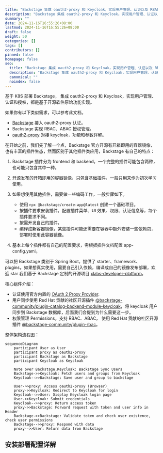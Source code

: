 ```yaml
---
title: "Backstage 集成 oauth2-proxy 和 Keycloak，实现用户管理、认证以及 RBAC、ABAC 授权"
description: "Backstage 集成 oauth2-proxy 和 Keycloak，实现用户管理、认证以及 RBAC、ABAC 授权"
summary: ""
date: 2024-11-16T16:55:26+08:00
lastmod: 2024-11-16T16:55:26+08:00
draft: false
weight: 50
categories: []
tags: []
contributors: []
pinned: false
homepage: false
seo:
  title: "Backstage 集成 oauth2-proxy 和 Keycloak，实现用户管理、认证以及 RBAC、ABAC 授权"
  description: "Backstage 集成 oauth2-proxy 和 Keycloak，实现用户管理、认证以及 RBAC、ABAC 授权"
  canonical: ""
  noindex: false
---
```


基于 K8S 部署 Backstage， 集成 oauth2-proxy 和 Keycloak，实现用户管理、认证和授权，都是基于开源软件原始功能实现。

如果你有以下类似需求，可以参考此文档。

- [Backstage](https://backstage.io/) 接入 oauth2-proxy 认证。
- Backstage 实现 RBAC、ABAC 授权管理。
- [oauth2-proxy](https://oauth2-proxy.github.io/oauth2-proxy/) 对接 keycloak，功能和参数详解。

在开始之前，我们先了解一个点，Backstage 官方开源有开箱即用的容器镜像，也有丰富的插件生态，然而区别于其他插件类应用，Backstage 有自己的特点：

1. Backstage 插件分为 frontend 和 backend，一个完整的插件可能包含两种，也可能只包含其中一种。
2. 开源发布的开箱即用的容器镜像，只包含基础插件，一般只用来作为初次学习使用。
3. 如果想使用其他插件，需要做一些编码工作，一般步骤如下。

    - 使用 `npx @backstage/create-app@latest` 创建一个基础项目。
    - 按插件要求安装插件，配置插件菜单、UI 效果、权限、认证信息等，每个插件要求不同。
    - 按需开发自己的插件。
    - 编译成新容器镜像，某些插件可能还需要在容器中额外安装一些依赖包，部署时使用此容器镜像。

4. 基本上每个插件都有自己的配置要求，需根据插件文档配置 app-config.yaml。

可以把 Backstage 类别于 Spring Boot，提供了 starter、framework、plugins，如果想真实使用，需要自己引入依赖，编译成自己的镜像发布部署，欢迎 star 我们基于 Backstage 定制的开源项目 [xlabs-developer-platform](https://github.com/xlabs-club/xlabs-developer-platform)。

核心组件介绍：

- 认证使用官方内置的 [OAuth 2 Proxy Provider](https://backstage.io/docs/auth/oauth2-proxy/provider).
- 用户同步使用 Red Hat 贡献的社区开源插件 [@backstage-community/plugin-catalog-backend-module-keycloak](https://github.com/backstage/community-plugins/tree/main/workspaces/keycloak/plugins/catalog-backend-module-keycloak)，将 keycloak 用户同步到 Backstage 数据库，后面我们会提到为什么需要这一步。
- 权限管理 Permissions，支持 RBAC、ABAC， 使用 Red Hat 贡献的社区开源插件 [@backstage-community/plugin-rbac](https://github.com/backstage/community-plugins/tree/main/workspaces/rbac/plugins)。

整体架构流程图：

```mermaid
sequenceDiagram
    participant User as User
    participant proxy as oauth2-proxy
    participant Backstage as Backstage
    participant Keycloak as Keycloak

    Note over Backstage,Keycloak: Backstage Sync Users
    Backstage->>Keycloak: Fetch users and groups from Keycloak
    Keycloak-->>Backstage: Save user and group to backstage

    User->>proxy: Access oauth2-proxy (Browser)
    proxy->>Keycloak: Redirect to Keycloak for login
    Keycloak-->>User: Display Keycloak login page
    User->>Keycloak: Submit credentials
    Keycloak-->>proxy: Return access token
    proxy->>Backstage: Forward request with token and user info in Header
    Backstage->>Backstage: Validate token and check user existence, check user permissions
    Backstage-->>proxy: Respond with data
    proxy-->>User: Return data from Backstage

```

## 安装部署配置详解
